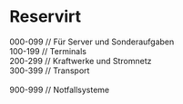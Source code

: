 # Reservirt
000-099 // Für Server und Sonderaufgaben\
100-199 // Terminals\
200-299 // Kraftwerke und Stromnetz\
300-399 // Transport\
\
900-999 // Notfallsysteme

